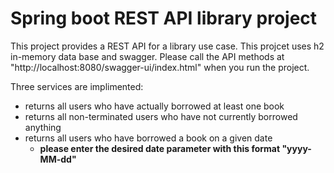 # Spring boot REST API library project
This project provides a REST API for a library use case.
This projcet uses h2 in-memory data base and swagger.
Please call the API methods at "http://localhost:8080/swagger-ui/index.html" when you run the project.

Three services are implimented:
* returns all users who have actually borrowed at least one book
* returns all non-terminated users who have not currently borrowed anything
* returns all users who have borrowed a book on a given date
  * __please enter the desired date parameter with this format "yyyy-MM-dd"__

